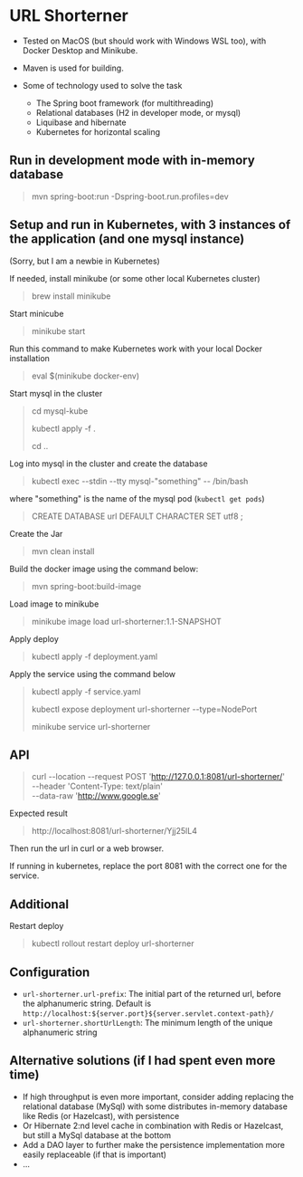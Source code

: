 # URL Shorterner

* Tested on MacOS (but should work with Windows WSL too), with Docker Desktop and Minikube.
* Maven is used for building.

* Some of technology used to solve the task
  * The Spring boot framework (for multithreading)
  * Relational databases (H2 in developer mode, or mysql)
  * Liquibase and hibernate
  * Kubernetes for horizontal scaling

## Run in development mode with in-memory database
> mvn spring-boot:run -Dspring-boot.run.profiles=dev

## Setup and run in Kubernetes, with 3 instances of the application (and one mysql instance)

(Sorry, but I am a newbie in Kubernetes)

If needed, install minikube (or some other local Kubernetes cluster)
> brew install minikube

Start minicube
> minikube start

Run this command to make Kubernetes work with your local Docker installation
> eval $(minikube docker-env)

Start mysql in the cluster
> cd mysql-kube
>
> kubectl apply -f .
> 
> cd ..

Log into mysql in the cluster and create the database
>  kubectl exec --stdin --tty mysql-"something" -- /bin/bash


where "something" is the name of the mysql pod (`kubectl get pods`)

> CREATE DATABASE url DEFAULT CHARACTER SET utf8 ;

Create the Jar
> mvn clean install

Build the docker image using the command below:
> mvn spring-boot:build-image

Load image to minikube
> minikube image load url-shorterner:1.1-SNAPSHOT

Apply deploy
> kubectl apply -f deployment.yaml

Apply the service using the command below
> kubectl apply -f service.yaml
>
> kubectl expose deployment url-shorterner --type=NodePort
> 
> minikube service url-shorterner

## API

> curl --location --request POST 'http://127.0.0.1:8081/url-shorterner/' \
--header 'Content-Type: text/plain' \
--data-raw 'http://www.google.se'

Expected result
> http://localhost:8081/url-shorterner/Yjj25lL4
 
Then run the url in curl or a web browser.

If running in kubernetes, replace the port 8081 with the correct one for the 
service.

## Additional

Restart deploy
> kubectl rollout restart deploy url-shorterner


## Configuration
* `url-shorterner.url-prefix`: The initial part of the returned url, before 
the alphanumeric string. Default is `http://localhost:${server.port}${server.servlet.context-path}/`
* `url-shorterner.shortUrlLength`: The minimum length of the unique alphanumeric string

## Alternative solutions (if I had spent even more time)
* If high throughput is even more important, consider adding replacing the relational database (MySql) with
  some distributes in-memory database like Redis (or Hazelcast), with persistence
* Or Hibernate 2:nd level cache in combination with Redis or Hazelcast, but still a MySql database at the bottom
* Add a DAO layer to further make the persistence implementation more easily replaceable (if that is important)
* ...